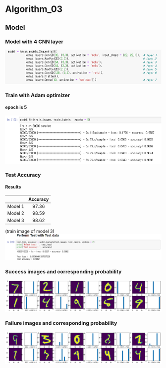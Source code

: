 # Algorithm_03

## Model
### Model with 4 CNN layer
![model](images/model.png)

### Train with Adam optimizer
#### epoch is 5
![training](images/training.png)

### Test Accuracy
#### Results
|         | Accuracy |
|:-------:|:--------:|
| Model 1 |   97.36  |
| Model 2 |   98.59  |
| Model 3 |   98.62  |  

(train image of model 3)  
![test](images/test_accuracy.png)

### Success images and corresponding probability
![correct_classified](images/correct_classified.png)

### Failure images and corresponding probability
![worng_classified](images/worng_classified.png)
